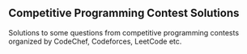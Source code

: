 ## Competitive Programming Contest Solutions
Solutions to some questions from competitive programming contests organized by CodeChef, Codeforces, LeetCode etc.